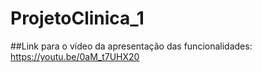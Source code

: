 # ProjetoClinica_1
##Link para o vídeo da apresentação das funcionalidades:
https://youtu.be/0aM_t7UHX20
